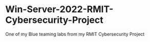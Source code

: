 # Win-Server-2022-RMIT-Cybersecurity-Project
One of my Blue teaming labs from my RMIT Cybersecurity Project
